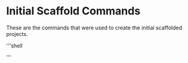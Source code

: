 # Initial Scaffold Commands

These are the commands that were used to create the initial scaffolded projects.

'''shell

'''
